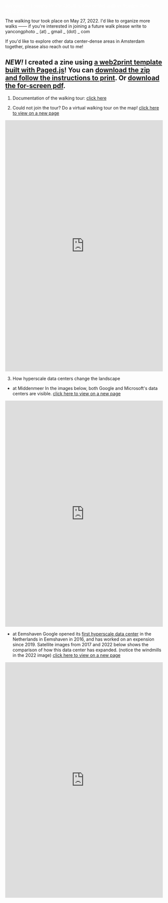 <span style="color: #FFFFFF">Welcome to Looking for the Cloud: a data center walk in Science Park, Amsterdam </span>

The walking tour took place on May 27, 2022. I'd like to organize more walks —— if you're interested in joining a future walk please write to yancongphoto _ (at) _ gmail _ (dot) _ com

If you'd like to explore other data center-dense areas in Amsterdam together, please also reach out to me!

***NEW!*** 
I created a zine using [a web2print template built with Paged.js](https://gitlab.coko.foundation/pagedjs/starter-kits)! You can [download the zip and follow the instructions to print](https://yancong.github.io/datacenter/Data%20Center%20Walk%20zine%20for%20print.zip). Or [download the for-screen pdf](https://yancong.github.io/datacenter/Data%20Center%20Walk%20zine%20for%20screen.pdf).
---

1. Documentation of the walking tour: [click here](https://docs.google.com/document/d/1UdR0nZzYm5bE6HU1GwBc9xzGpMu-6eJfcLy2GhZdpsg/edit#)


2. Could not join the tour? Do a virtual walking tour on the map!
[click here to view on a new page](https://yancong.github.io/datacenter/map)
<iframe src="https://uploads.knightlab.com/storymapjs/fbefadb0bc9052a60ad654962178beae/data-center/index.html" frameborder="0" width="100%" height="800"></iframe>


3. How hyperscale data centers change the landscape
- at Middenmeer
In the images below, both Google and Microsoft's data centers are visible. [click here to view on a new page](https://yancong.github.io/datacenter/middenmeer-comparison)
<iframe frameborder="0" class="juxtapose" width="100%" height="720" src="https://cdn.knightlab.com/libs/juxtapose/latest/embed/index.html?uid=074d9904-ce06-11ec-b5bb-6595d9b17862"></iframe>

- at Eemshaven
Google opened its [first hyperscale data center](https://www.google.com/about/datacenters/locations/eemshaven/) in the Netherlands in Eemshaven in 2016, and has worked on an expension since 2019. Satellite images from 2017 and 2022 below shows the comparison of how this data center has expanded. (notice the windmills in the 2022 image) [click here to view on a new page](https://yancong.github.io/datacenter/eemshaven-comparison)
<iframe frameborder="0" class="juxtapose" width="100%" height="750" src="https://cdn.knightlab.com/libs/juxtapose/latest/embed/index.html?uid=696f7a74-d6fa-11ec-b5bb-6595d9b17862"></iframe>
